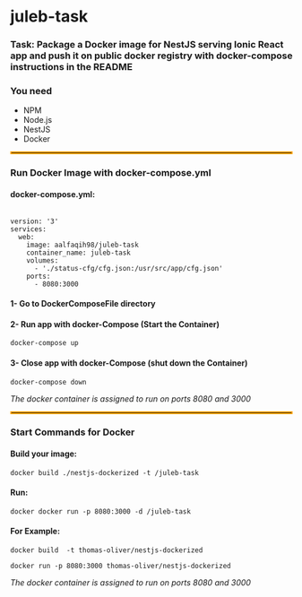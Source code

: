 ﻿# juleb-task
### Task: Package a Docker image for NestJS serving Ionic React app and push it on public docker registry with docker-compose instructions in the README

### You need
* NPM
* Node.js
* NestJS
* Docker

<hr style="border:2px solid orange">


### Run Docker Image with docker-compose.yml

#### docker-compose.yml:
<pre><code>
version: '3'
services:
  web:
    image: aalfaqih98/juleb-task
    container_name: juleb-task
    volumes:
      - './status-cfg/cfg.json:/usr/src/app/cfg.json'
    ports:
      - 8080:3000
</code></pre>


#### 1- Go to DockerComposeFile directory

#### 2- Run app with docker-Compose (Start the Container)
<pre><code>docker-compose up</code></pre>

#### 3- Close app with docker-Compose (shut down the Container)
<pre><code>docker-compose down</code></pre>

*The docker container is assigned to run on ports 8080 and  3000*

<hr style="border:2px solid orange">


### Start Commands for Docker

#### Build your image:
<pre><code>docker build ./nestjs-dockerized -t <user>/juleb-task</code></pre>

#### Run:
<pre><code>docker docker run -p 8080:3000 -d <user>/juleb-task</code></pre></code></pre>

#### For Example:
<pre><code>docker build <your path> -t thomas-oliver/nestjs-dockerized</code></pre></code></pre>
<pre><code>docker run -p 8080:3000 thomas-oliver/nestjs-dockerized</code></pre>

*The docker container is assigned to run on ports 8080 and  3000*
